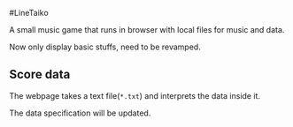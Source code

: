 
#LineTaiko

A small music game that runs in browser with local files for music and data.

Now only display basic stuffs, need to be revamped.


## Score data

The webpage takes a text file(`*.txt`) and interprets the data inside it.

The data specification will be updated.
